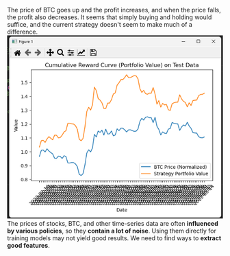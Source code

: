 The price of BTC goes up and the profit increases, and when the price falls, the profit also decreases. It seems that simply buying and holding would suffice, and the current strategy doesn't seem to make much of a difference.  
![img.png](img.png)  
The prices of stocks, BTC, and other time-series data are often **influenced by various policies**, so they **contain a lot of noise**. Using them directly for training models may not yield good results. We need to find ways to **extract good features**.